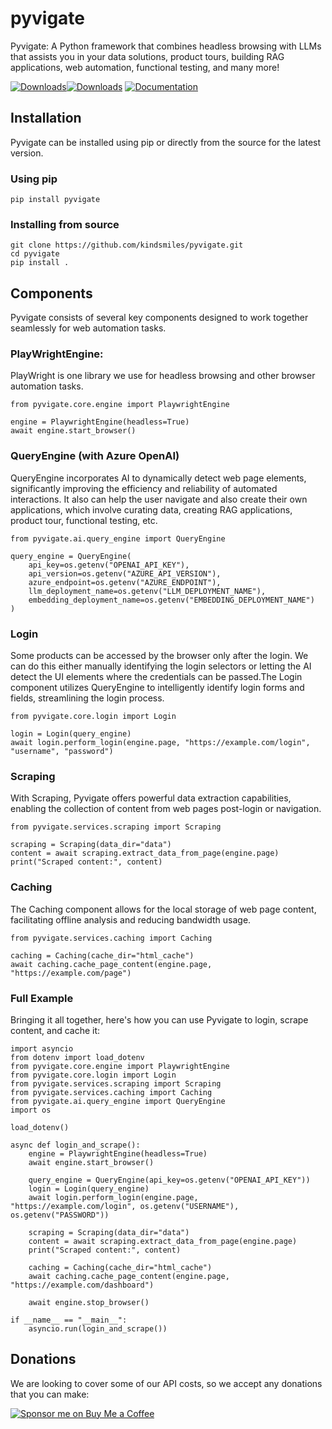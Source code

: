 # pyvigate
Pyvigate: A Python framework that combines headless browsing with LLMs that assists you in your data solutions, product tours, building RAG applications, web automation, functional testing, and many more!

[![Downloads](https://static.pepy.tech/badge/pyvigate/week)](https://pepy.tech/project/pyvigate)[![Downloads](https://static.pepy.tech/badge/pyvigate)](https://pepy.tech/project/pyvigate) [![Documentation](https://img.shields.io/badge/docs-readthedocs-blue)](https://pyvigate.readthedocs.io/en/latest/)


## Installation

Pyvigate can be installed using pip or directly from the source for the latest version.

### Using pip

`pip install pyvigate`

### Installing from source
```
git clone https://github.com/kindsmiles/pyvigate.git
cd pyvigate
pip install .
```

## Components

Pyvigate consists of several key components designed to work together seamlessly for web automation tasks.

### PlayWrightEngine:

PlayWright is one library we use for headless browsing and other browser automation tasks.

```
from pyvigate.core.engine import PlaywrightEngine

engine = PlaywrightEngine(headless=True)
await engine.start_browser()
```


### QueryEngine (with Azure OpenAI)
QueryEngine incorporates AI to dynamically detect web page elements,
significantly improving the efficiency and reliability of automated interactions.
It also can help the user navigate and also create their own applications, which involve curating data, creating RAG applications, product tour, functional testing, etc.

```
from pyvigate.ai.query_engine import QueryEngine

query_engine = QueryEngine(
    api_key=os.getenv("OPENAI_API_KEY"),
    api_version=os.getenv("AZURE_API_VERSION"),
    azure_endpoint=os.getenv("AZURE_ENDPOINT"),
    llm_deployment_name=os.getenv("LLM_DEPLOYMENT_NAME"),
    embedding_deployment_name=os.getenv("EMBEDDING_DEPLOYMENT_NAME")
)
```

### Login

Some products can be accessed by the browser only after the login. We can do this either manually identifying the login selectors or letting the AI detect the UI elements where the credentials can be passed.The Login component utilizes QueryEngine to intelligently identify login forms and fields, streamlining the login process.

```
from pyvigate.core.login import Login

login = Login(query_engine)
await login.perform_login(engine.page, "https://example.com/login", "username", "password")
```


### Scraping

With Scraping, Pyvigate offers powerful data extraction capabilities, enabling the collection of content from web pages post-login or navigation.

```
from pyvigate.services.scraping import Scraping

scraping = Scraping(data_dir="data")
content = await scraping.extract_data_from_page(engine.page)
print("Scraped content:", content)
```


### Caching

The Caching component allows for the local storage of web page content, facilitating offline analysis and reducing bandwidth usage.
```
from pyvigate.services.caching import Caching

caching = Caching(cache_dir="html_cache")
await caching.cache_page_content(engine.page, "https://example.com/page")
```


### Full Example

Bringing it all together, here's how you can use Pyvigate to login, scrape content, and cache it:


```
import asyncio
from dotenv import load_dotenv
from pyvigate.core.engine import PlaywrightEngine
from pyvigate.core.login import Login
from pyvigate.services.scraping import Scraping
from pyvigate.services.caching import Caching
from pyvigate.ai.query_engine import QueryEngine
import os

load_dotenv()

async def login_and_scrape():
    engine = PlaywrightEngine(headless=True)
    await engine.start_browser()

    query_engine = QueryEngine(api_key=os.getenv("OPENAI_API_KEY"))
    login = Login(query_engine)
    await login.perform_login(engine.page, "https://example.com/login", os.getenv("USERNAME"), os.getenv("PASSWORD"))

    scraping = Scraping(data_dir="data")
    content = await scraping.extract_data_from_page(engine.page)
    print("Scraped content:", content)

    caching = Caching(cache_dir="html_cache")
    await caching.cache_page_content(engine.page, "https://example.com/dashboard")

    await engine.stop_browser()

if __name__ == "__main__":
    asyncio.run(login_and_scrape())
```

## Donations
We are looking to cover some of our API costs, so we accept any donations that you can make:

[![Sponsor me on Buy Me a Coffee](https://cdn.buymeacoffee.com/buttons/default-orange.png)](https://www.buymeacoffee.com/abhijithneilabr)
